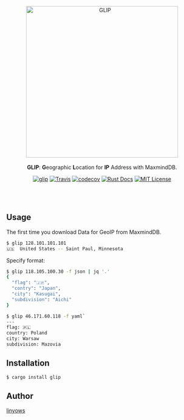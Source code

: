<br><br>
<p align="center">
<img alt="GLIP" src="https://raw.githubusercontent.com/linyows/glip/master/misc/glip.png" width=400><br><br>
<strong>GLIP</strong>: <strong>G</strong>eographic <strong>L</strong>ocation for <strong>IP</strong> Address with MaxmindDB.
</p>

<p align="center">
<a href="https://crates.io/crates/glip"><img alt="glip" src="https://img.shields.io/crates/v/glip.svg?style=for-the-badge"></a>
<a href="https://travis-ci.org/linyows/glip"><img alt="Travis" src="https://img.shields.io/travis/linyows/glip.svg?style=for-the-badge"></a>
<a href="https://codecov.io/gh/linyows/glip"><img alt="codecov" src="https://img.shields.io/codecov/c/github/linyows/glip.svg?style=for-the-badge"></a>
<a href="https://docs.rs/glip"><img alt="Rust Docs" src="http://img.shields.io/badge/rust-docs-blue.svg?style=for-the-badge"></a>
<a href="https://github.com/linyows/glip/blob/master/LICENSE"><img alt="MIT License" src="http://img.shields.io/badge/license-MIT-blue.svg?style=for-the-badge"></a>
</p>
　
　<br> <br> 

Usage
--

The first time you download Data for GeoIP from MaxmindDB.

```sh
$ glip 128.101.101.101
🇺🇸  United States -- Saint Paul, Minnesota
```

Specify format:

```sh
$ glip 118.105.100.30 -f json | jq '.'
{
  "flag": "🇯🇵",
  "contry": "Japan",
  "city": "Kasugai",
  "subdivision": "Aichi"
}

$ glip 46.171.60.118 -f yaml`
---
flag: 🇵🇱
country: Poland
city: Warsaw
subdivision: Mazovia

```

Installation
--

```sh
$ cargo install glip
```

Author
--

[linyows](https://github.com/linyows)
